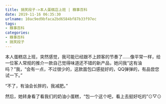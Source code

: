 ```yaml
---
title: 搞笑段子->本人蛋糕店上班 | 糗事百科
date: 2019-11-16 06:35:30
urlname: 10ac9ed9bfaca2bd6584bf87b33f97ec
tags: 
- 糗事百科
categories:
- 糗事百科
- 搞笑段子
---
```

本人蛋糕店上班，突然感觉，我可能已经跟不上顾客的节奏了……像平常一样，给一位客人常规的推介一款自己觉得味道还不错的新产品，她问我“这有油吗？”我，“会有一点，不过很少的，这款面包口感挺好的，QQ弹弹的，有品尝您试一下。”

“不了，有油会长胖的，我减肥。”

然后，她转身看了看我们的奶油小蛋糕，“包一个这个吧，看上去挺好吃的”⊙▽⊙


